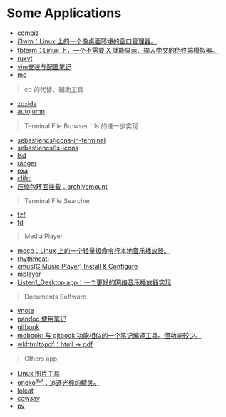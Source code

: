 <link href="../css/style.css" rel="stylesheet" type="text/css" />

# Some Applications

<div class="pages">

- [compiz](app/compiz.md)
- [i3wm：Linux 上的一个像桌面环境的窗口管理器。](app/i3.md)
- [fbterm：Linux 上，一个不需要 X 就能显示、输入中文的伪终端模拟器。](app/fbterm.md)
- [ruxvt](app/ruxvt.md)
- [vim安装与配置笔记](app/vim.md)
- [mc](app/mc.md)

> cd 的代替、辅助工具

- [zoxide](#)
- [autojump](#)

> Terminal File Browser：ls 的进一步实现

+ [sebastiencs/icons-in-terminal](https://github.com/sebastiencs/icons-in-terminal#installation)
+ [sebastiencs/ls-icons](https://github.com/sebastiencs/ls-icons)
+ [lsd](#)
+ [ranger](#)
+ [exa](#)
+ [clifm](https://github.com/leo-arch/clifm/wiki/Advanced#archives)
+ [压缩包环回挂载：archivemount](http://mirrors.xmu.edu.cn/gentoo/distfiles/74/archivemount-0.9.1.tar.gz)

> Terminal File Searcher

+ [fzf](https://github.com/leo-arch/clifm/wiki/Advanced#archives)
+ [fd](https://github.com/leo-arch/clifm/wiki/Advanced#archives)

> Media Player

- [mocp：Linux 上的一个轻量级命令行本地音乐播放器。](app/mocp.md)
- [rhythmcat: ](app/rhythmcat.md)
- [cmus(C Music Player) Install & Configure ](app/cmus.md)
- [mplayer](app/mplayer.md)
- [Listen1_Desktop app：一个更好的网络音乐播放器实现](https://github.com/listen1/listen1_desktop)

> Documents Software

- [vnote](app/vnote.md)
- [pandoc 使用笔记](app/pandoc.md)
- [gitbook](app/gitbook.md)
- [mdbook: 与 gitbook 功能相似的一个笔记编译工具。但功能较少。](#)
- [wkhtmltopdf：html -> pdf](https://linux.cn/article-8362-1.html)

> Others app


- [Linux 图片工具](app/pic_utils.md)
- [oneko<sup>aur</sup>：追逐光标的精灵。](#)
- [lolcat](#)
- [cowsay](#)
- [pv](#)

</div>

